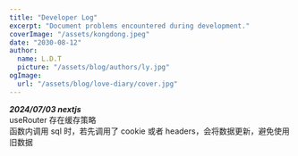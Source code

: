 ```yaml
---
title: "Developer Log"
excerpt: "Document problems encountered during development."
coverImage: "/assets/kongdong.jpeg"
date: "2030-08-12"
author:
  name: L.D.T
  picture: "/assets/blog/authors/ly.jpg"
ogImage:
  url: "/assets/blog/love-diary/cover.jpg"
---
```


**_2024/07/03 nextjs_**  
useRouter 存在缓存策略  
函数内调用 sql 时，若先调用了 cookie 或者 headers，会将数据更新，避免使用旧数据

